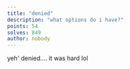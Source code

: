 ```yaml
---
title: "denied"
description: "what options do i have?"
points: 54
solves: 849
author: nobody
---
```


yeh' denied.... it was hard lol
